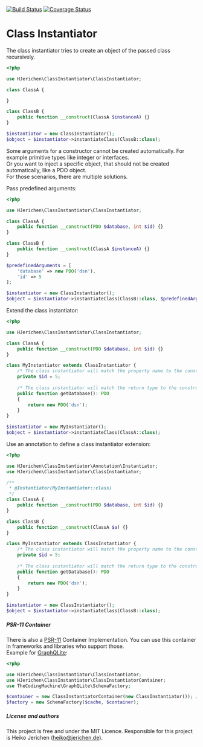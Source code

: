 [![Build Status](https://travis-ci.org/hjerichen/class-instantiator.svg?branch=master)](https://travis-ci.org/hjerichen/class-instantiator)
[![Coverage Status](https://coveralls.io/repos/github/hjerichen/class-instantiator/badge.svg?branch=master&service=github)](https://coveralls.io/github/hjerichen/class-instantiator?branch=master)

# Class Instantiator

The class instantiator tries to create an object of the passed class recursively.

```php
<?php

use HJerichen\ClassInstantiator\ClassInstantiator;

class ClassA {

}

class ClassB {
    public function __construct(ClassA $instanceA) {}
}

$instantiator = new ClassInstantiator();
$object = $instantiator->instantiateClass(ClassB::class);
```

Some arguments for a constructor cannot be created automatically.
For example primitive types like integer or interfaces.  
Or you want to inject a specific object, that should not be created automatically, like a PDO object.  
For those scenarios, there are multiple solutions.

Pass predefined arguments: 

```php
<?php

use HJerichen\ClassInstantiator\ClassInstantiator;

class ClassA {
    public function __construct(PDO $database, int $id) {}
}

class ClassB {
    public function __construct(ClassA $instanceA) {}
}

$predefinedArguments = [
    'database' => new PDO('dsn'), 
    'id' => 5
];

$instantiator = new ClassInstantiator();
$object = $instantiator->instantiateClass(ClassB::class, $predefinedArguments);
```

Extend the class instantiator:

```php
<?php

use HJerichen\ClassInstantiator\ClassInstantiator;

class ClassA {
    public function __construct(PDO $database, int $id) {}
}

class MyInstantiator extends ClassInstantiator {
    /* The class instantiator will match the property name to the constructor parameter name */
    private $id = 5;
    
    /* The class instantiator will match the return type to the constructor parameter type */
    public function getDatabase(): PDO
    {
        return new PDO('dsn');
    }
}

$instantiator = new MyInstantiator();
$object = $instantiator->instantiateClass(ClassA::class);
```

Use an annotation to define a class instantiator extension:

```php
<?php

use HJerichen\ClassInstantiator\Annotation\Instantiator;
use HJerichen\ClassInstantiator\ClassInstantiator;

/**
 * @Instantiator(MyInstantiator::class)
 */
class ClassA {
    public function __construct(PDO $database, int $id) {}
}

class ClassB {
    public function __construct(ClassA $a) {}
}

class MyInstantiator extends ClassInstantiator {
    /* The class instantiator will match the property name to the constructor parameter name */
    private $id = 5;
    
    /* The class instantiator will match the return type to the constructor parameter type */
    public function getDatabase(): PDO
    {
        return new PDO('dsn');
    }
}

$instantiator = new ClassInstantiator();
$object = $instantiator->instantiateClass(ClassB::class);
```

##### PSR-11 Container

There is also a [PSR-11](https://www.php-fig.org/psr/psr-11/) Container Implementation. 
You can use this container in frameworks and libraries who support those.  
Example for [GraphQLite](https://graphqlite.thecodingmachine.io/docs/other-frameworks#requirements):

```php
<?php

use HJerichen\ClassInstantiator\ClassInstantiator;
use HJerichen\ClassInstantiator\ClassInstantiatorContainer;
use TheCodingMachine\GraphQLite\SchemaFactory;

$container = new ClassInstantiatorContainer(new ClassInstantiator()); // You can also inject an extension.
$factory = new SchemaFactory($cache, $container);
```

##### License and authors
This project is free and under the MIT Licence. Responsible for this project is Heiko Jerichen (heiko@jerichen.de).